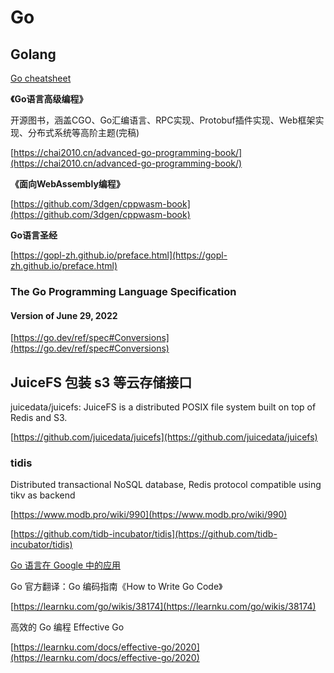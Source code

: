 # Go

## Golang

[Go cheatsheet](https://devhints.io/go)

**《Go语言高级编程》**

开源图书，涵盖CGO、Go汇编语言、RPC实现、Protobuf插件实现、Web框架实现、分布式系统等高阶主题(完稿)

[https://chai2010.cn/advanced-go-programming-book/](https://chai2010.cn/advanced-go-programming-book/)

**《面向WebAssembly编程》**

[https://github.com/3dgen/cppwasm-book](https://github.com/3dgen/cppwasm-book)

**Go语言圣经**

[https://gopl-zh.github.io/preface.html](https://gopl-zh.github.io/preface.html)

### The Go Programming Language Specification

#### Version of June 29, 2022

[https://go.dev/ref/spec#Conversions](https://go.dev/ref/spec#Conversions)

## JuiceFS 包装 s3 等云存储接口

juicedata/juicefs: JuiceFS is a distributed POSIX file system built on top of Redis and S3.

[https://github.com/juicedata/juicefs](https://github.com/juicedata/juicefs)

### tidis

Distributed transactional NoSQL database, Redis protocol compatible using tikv as backend

[https://www.modb.pro/wiki/990](https://www.modb.pro/wiki/990)

[https://github.com/tidb-incubator/tidis](https://github.com/tidb-incubator/tidis)

[Go 语言在 Google 中的应用](https://blog.huangz.me/2022/go-in-google.html)



[ ](https://learnku.com/go/wikis)Go 官方翻译：Go 编码指南《How to Write Go Code》

[https://learnku.com/go/wikis/38174](https://learnku.com/go/wikis/38174)

高效的 Go 编程 Effective Go

[https://learnku.com/docs/effective-go/2020](https://learnku.com/docs/effective-go/2020)







